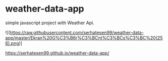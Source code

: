 # weather-data-app
simple javascript project with Weather Api.



![(https://raw.githubusercontent.com/serhatesen99/weather-data-app/master/Ekran%20G%C3%B6r%C3%BCnt%C3%BCs%C3%BC%20(256).png)]

https://serhatesen99.github.io/weather-data-app/

